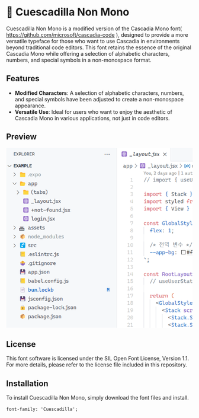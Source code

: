 # 🥙 Cuescadilla Non Mono

Cuescadilla Non Mono is a modified version of the Cascadia Mono font( https://github.com/microsoft/cascadia-code ), designed to provide a more versatile typeface for those who want to use Cascadia in environments beyond traditional code editors. This font retains the essence of the original Cascadia Mono while offering a selection of alphabetic characters, numbers, and special symbols in a non-monospace format.

## Features

- **Modified Characters**: A selection of alphabetic characters, numbers, and special symbols have been adjusted to create a non-monospace appearance.
- **Versatile Use**: Ideal for users who want to enjoy the aesthetic of Cascadia Mono in various applications, not just in code editors.

## Preview

![Preview of Cuescadilla Non Mono](preview.png)

## License

This font software is licensed under the SIL Open Font License, Version 1.1. For more details, please refer to the license file included in this repository.

## Installation

To install Cuescadilla Non Mono, simply download the font files and install.

```
font-family: 'Cuescadilla';
```
